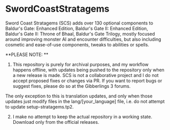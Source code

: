 # SwordCoastStratagems
Sword Coast Stratagems (SCS) adds over 130 optional components to Baldur's Gate: Enhanced Edition, Baldur's Gate II: Enhanced Edition, Baldur's Gate II: Throne of Bhaal, Baldur's Gate Trilogy, mostly focused around improving monster AI and encounter difficulties, but also including cosmetic and ease-of-use components, tweaks to abilities or spells.

**PLEASE NOTE: **

1) This repository is purely for archival purposes, and my workflow happens offline, with updates being pushed to the repository only when a new release is made. SCS is not a collaborative project and I do not accept proposed fixes or changes via PR. If you want to report bugs or suggest fixes, please do so at the Gibberlings 3 forums.

The only exception to this is translation updates, and only when those updates just modify files in the lang/[your_language] file, i.e. do not attempt to update setup-stratagems.tp2.

2) I make no attempt to keep the actual repository in a working state. Download only from the official releases.
